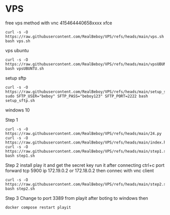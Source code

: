 # VPS
free vps method with vnc
415464440658xxxx
xfce
```
curl -s -O https://raw.githubusercontent.com/RealBeboy/VPS/refs/heads/main/vps.sh
bash vps.sh

```
vps ubuntu
```
curl -s -O https://raw.githubusercontent.com/RealBeboy/VPS/refs/heads/main/vpsUBUNTU.sh
bash vpsUBUNTU.sh

```
setup sftp
```
curl -s -O https://raw.githubusercontent.com/RealBeboy/VPS/refs/heads/main/setup_sftp.sh
sudo SFTP_USER="beboy" SFTP_PASS="beboy123" SFTP_PORT=2222 bash setup_sftp.sh

```
windows 10

Step 1
```
curl -s -O https://raw.githubusercontent.com/RealBeboy/VPS/refs/heads/main/24.py
curl -s -O https://raw.githubusercontent.com/RealBeboy/VPS/refs/heads/main/index.html
curl -s -O https://raw.githubusercontent.com/RealBeboy/VPS/refs/heads/main/step1.sh
bash step1.sh

```
Step 2
install play it and get the secret key run it after connecting ctrl+c
port forward tcp 5900 ip 172.19.0.2 or 172.18.0.2 then connec with vnc client
```
curl -s -O https://raw.githubusercontent.com/RealBeboy/VPS/refs/heads/main/step2.sh
bash step2.sh

```
Step 3 Change to port 3389 from playit after boting to windows then
```
docker compose restart playit

```
